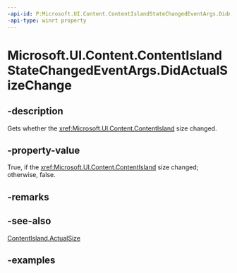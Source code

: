 ```yaml
---
-api-id: P:Microsoft.UI.Content.ContentIslandStateChangedEventArgs.DidActualSizeChange
-api-type: winrt property
---
```


# Microsoft.UI.Content.ContentIslandStateChangedEventArgs.DidActualSizeChange

<!--
public bool DidActualSizeChange { get; }
-->

## -description

Gets whether the <xref:Microsoft.UI.Content.ContentIsland> size changed.

## -property-value

True, if the <xref:Microsoft.UI.Content.ContentIsland> size changed; otherwise, false.

## -remarks

## -see-also

[ContentIsland.ActualSize](contentisland_actualsize.md)

## -examples
